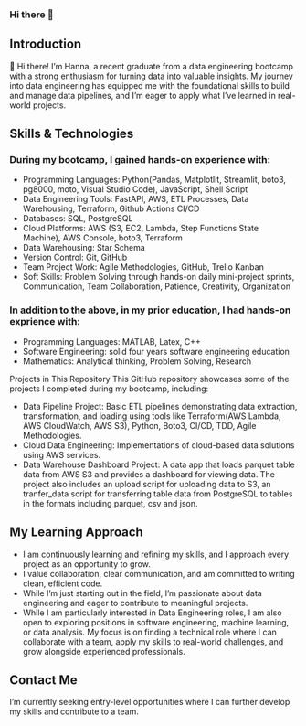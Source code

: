 ### Hi there 👋

<!--
**Hana-Wang/Hana-Wang** is a ✨ _special_ ✨ repository because its `README.md` (this file) appears on your GitHub profile.

Here are some ideas to get you started:

- 🔭 I’m currently working on ...
- 🌱 I’m currently learning ...
- 👯 I’m looking to collaborate on ...
- 🤔 I’m looking for help with ...
- 💬 Ask me about ...
- 📫 How to reach me: ...
- 😄 Pronouns: ...
- ⚡ Fun fact: ...
-->

## Introduction
👋 Hi there! I’m Hanna, a recent graduate from a data engineering bootcamp with a strong enthusiasm for turning data into valuable insights. My journey into data engineering has equipped me with the foundational skills to build and manage data pipelines, and I’m eager to apply what I’ve learned in real-world projects.

## Skills & Technologies
### During my bootcamp, I gained hands-on experience with:

- Programming Languages: Python(Pandas, Matplotlit, Streamlit, boto3, pg8000, moto, Visual Studio Code), JavaScript, Shell Script
- Data Engineering Tools: FastAPI, AWS, ETL Processes, Data Warehousing, Terraform, Github Actions CI/CD
- Databases: SQL, PostgreSQL
- Cloud Platforms: AWS (S3, EC2, Lambda, Step Functions State Machine), AWS Console, boto3, Terraform
- Data Warehousing: Star Schema
- Version Control: Git, GitHub
- Team Project Work: Agile Methodologies, GitHub, Trello Kanban
- Soft Skills: Problem Solving through hands-on daily mini-project sprints, Communication, Team Collaboration, Patience, Creativity, Organization

### In addition to the above, in my prior education, I had hands-on exprience with:
- Programming Languages: MATLAB, Latex, C++
- Software Engineering: solid four years software engineering education
- Mathematics: Analytical thinking, Problem Solving, Research 

Projects in This Repository
This GitHub repository showcases some of the projects I completed during my bootcamp, including:

- Data Pipeline Project: Basic ETL pipelines demonstrating data extraction, transformation, and loading using tools like Terraform(AWS Lambda, AWS CloudWatch, AWS S3), Python, Boto3, CI/CD, TDD, Agile Methodologies.
- Cloud Data Engineering: Implementations of cloud-based data solutions using AWS services.
- Data Warehouse Dashboard Project: A data app that loads parquet table data from AWS S3 and provides a dashboard for viewing data. The project also includes an upload script for uploading data to S3, an tranfer_data script for transferring table data from PostgreSQL to tables in the formats including parquet, csv and json.

## My Learning Approach
- I am continuously learning and refining my skills, and I approach every project as an opportunity to grow.
- I value collaboration, clear communication, and am committed to writing clean, efficient code.
- While I’m just starting out in the field, I’m passionate about data engineering and eager to contribute to meaningful projects.
- While I am particularly interested in Data Engineering roles, I am also open to exploring positions in software engineering, machine learning, or data analysis. My focus is on finding a technical role where I can collaborate with a team, apply my skills to real-world challenges, and grow alongside experienced professionals.

## Contact Me
I’m currently seeking entry-level opportunities where I can further develop my skills and contribute to a team.
